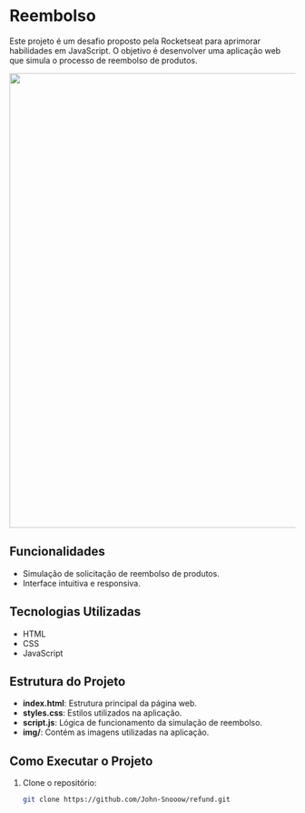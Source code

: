 

# Reembolso
Este projeto é um desafio proposto pela Rocketseat para aprimorar habilidades em JavaScript. O objetivo é desenvolver uma aplicação web que simula o processo de reembolso de produtos.

</p> 
  <img src="https://github.com/user-attachments/assets/41bfa9fe-722a-4ffb-abc8-d32baa4e3b10" width="800"/>
  
</div>


## Funcionalidades

- Simulação de solicitação de reembolso de produtos.
- Interface intuitiva e responsiva.

## Tecnologias Utilizadas

- HTML
- CSS
- JavaScript

## Estrutura do Projeto

- **index.html**: Estrutura principal da página web.
- **styles.css**: Estilos utilizados na aplicação.
- **script.js**: Lógica de funcionamento da simulação de reembolso.
- **img/**: Contém as imagens utilizadas na aplicação.

## Como Executar o Projeto

1. Clone o repositório:

   ```bash
   git clone https://github.com/John-Snooow/refund.git

